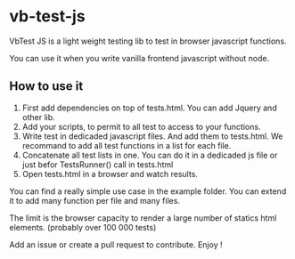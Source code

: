 # vb-test-js
VbTest JS is a light weight testing lib to test in browser javascript functions.

You can use it when you write vanilla frontend javascript without node.

## How to use it
1. First add dependencies on top of tests.html. You can add Jquery and other lib.
2. Add your scripts, to permit to all test to access to your functions.
3. Write test in dedicaded javascript files. And add them to tests.html. We recommand to add all test functions in a list for each file.
4. Concatenate all test lists in one. You can do it in a dedicaded js file or just befor TestsRunner() call in tests.html
5. Open tests.html in a browser and watch results.

You can find a really simple use case in the example folder. You can extend it to add many function per file and many files.

The limit is the browser capacity to render a large number of statics html elements. (probably over 100 000 tests)

Add an issue or create a pull request to contribute. Enjoy !

